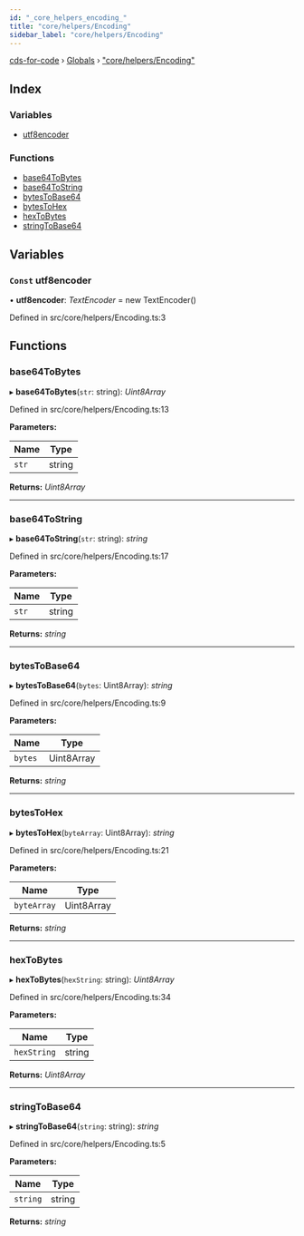 ```yaml
---
id: "_core_helpers_encoding_"
title: "core/helpers/Encoding"
sidebar_label: "core/helpers/Encoding"
---
```


[cds-for-code](../index.md) › [Globals](../globals.md) › ["core/helpers/Encoding"](_core_helpers_encoding_.md)

## Index

### Variables

* [utf8encoder](_core_helpers_encoding_.md#const-utf8encoder)

### Functions

* [base64ToBytes](_core_helpers_encoding_.md#base64tobytes)
* [base64ToString](_core_helpers_encoding_.md#base64tostring)
* [bytesToBase64](_core_helpers_encoding_.md#bytestobase64)
* [bytesToHex](_core_helpers_encoding_.md#bytestohex)
* [hexToBytes](_core_helpers_encoding_.md#hextobytes)
* [stringToBase64](_core_helpers_encoding_.md#stringtobase64)

## Variables

### `Const` utf8encoder

• **utf8encoder**: *TextEncoder* = new TextEncoder()

Defined in src/core/helpers/Encoding.ts:3

## Functions

###  base64ToBytes

▸ **base64ToBytes**(`str`: string): *Uint8Array*

Defined in src/core/helpers/Encoding.ts:13

**Parameters:**

Name | Type |
------ | ------ |
`str` | string |

**Returns:** *Uint8Array*

___

###  base64ToString

▸ **base64ToString**(`str`: string): *string*

Defined in src/core/helpers/Encoding.ts:17

**Parameters:**

Name | Type |
------ | ------ |
`str` | string |

**Returns:** *string*

___

###  bytesToBase64

▸ **bytesToBase64**(`bytes`: Uint8Array): *string*

Defined in src/core/helpers/Encoding.ts:9

**Parameters:**

Name | Type |
------ | ------ |
`bytes` | Uint8Array |

**Returns:** *string*

___

###  bytesToHex

▸ **bytesToHex**(`byteArray`: Uint8Array): *string*

Defined in src/core/helpers/Encoding.ts:21

**Parameters:**

Name | Type |
------ | ------ |
`byteArray` | Uint8Array |

**Returns:** *string*

___

###  hexToBytes

▸ **hexToBytes**(`hexString`: string): *Uint8Array*

Defined in src/core/helpers/Encoding.ts:34

**Parameters:**

Name | Type |
------ | ------ |
`hexString` | string |

**Returns:** *Uint8Array*

___

###  stringToBase64

▸ **stringToBase64**(`string`: string): *string*

Defined in src/core/helpers/Encoding.ts:5

**Parameters:**

Name | Type |
------ | ------ |
`string` | string |

**Returns:** *string*
